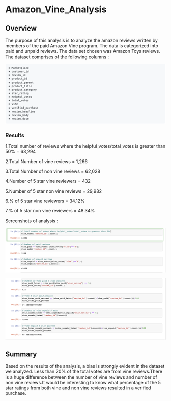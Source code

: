# Amazon_Vine_Analysis

## Overview
The purpose of this analysis is to analyze the amazon reviews written by members of the paid Amazon Vine program. The data is categorized into paid and unpaid reviews. The data set chosen was Amazon Toys reviews. The dataset comprises of the following columns :

![Columns in the Data Set](https://github.com/rtippana1/Amazon_Vine_Analysis/blob/main/Images/columns%20in%20the%20Data%20Set.png)

### Results
1.Total number of reviews where the helpful_votes/total_votes is greater than 50% = 63,294

2.Total Number of vine reviews = 1,266

3.Total Number of non vine reviews = 62,028

4.Number of 5 star vine reviewers = 432

5.Number of 5 star non vine reviews = 29,982

6.% of 5 star vine reviewers = 34.12%

7.% of 5 star non vine reviewers = 48.34%

Screenshots of analysis :

![Total number of reviews](https://github.com/rtippana1/Amazon_Vine_Analysis/blob/main/Images/total%20number%20of%20reviews.png)

![Number of 5-star reviews](https://github.com/rtippana1/Amazon_Vine_Analysis/blob/main/Images/number%20of%205-star%20reviews.png)


## Summary
Based on the results of the analysis, a bias is strongly evident in the dataset we analyzed. Less than 20% of the total votes are from vine reviews.There is a huge difference between the number of vine reviews and number of non vine reviews.It would be interesting to know what percentage of the 5 star ratings from both vine and non vine reviews resulted in a verified purchase.
